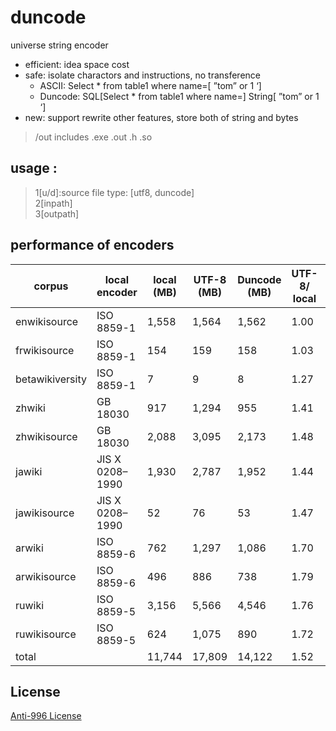 # duncode    
universe string encoder    
* efficient: idea space cost
* safe: isolate charactors and  instructions, no transference
    * ASCII: Select * from table1 where name=[ ”tom” or 1 ‘]
    * Duncode: SQL[Select * from table1 where name=] String[ ”tom” or 1 ‘]
* new: support rewrite other features, store both of string and bytes

> /out includes .exe .out .h .so    

## usage :    
>    1[u/d]:source file type: [utf8, duncode]     
>    2[inpath]      
>    3[outpath]    

## performance of encoders   
| corpus          | local encoder   | local (MB) | UTF-8 (MB) | Duncode (MB) | UTF-8/ local | Duncode/ local |
| --------------- | --------------- | ---------- | ---------- | ------------ | ------------ | -------------- |
| enwikisource    | ISO 8859-1      | 1,558      | 1,564      | 1,562        | 1.00         | 1.00           |
| frwikisource    | ISO 8859-1      | 154        | 159        | 158          | 1.03         | 1.03           |
| betawikiversity | ISO 8859-1      | 7          | 9          | 8            | 1.27         | 1.17           |
| zhwiki          | GB 18030        | 917        | 1,294      | 955          | 1.41         | 1.04           |
| zhwikisource    | GB 18030        | 2,088      | 3,095      | 2,173        | 1.48         | 1.04           |
| jawiki          | JIS X 0208–1990 | 1,930      | 2,787      | 1,952        | 1.44         | 1.01           |
| jawikisource    | JIS X 0208–1990 | 52         | 76         | 53           | 1.47         | 1.02           |
| arwiki          | ISO 8859-6      | 762        | 1,297      | 1,086        | 1.70         | 1.43           |
| arwikisource    | ISO 8859-6      | 496        | 886        | 738          | 1.79         | 1.49           |
| ruwiki          | ISO 8859-5      | 3,156      | 5,566      | 4,546        | 1.76         | 1.44           |
| ruwikisource    | ISO 8859-5      | 624        | 1,075      | 890          | 1.72         | 1.43           |
| total           |                 | 11,744     | 17,809     | 14,122       | 1.52         | 1.20           |

## License
[Anti-996 License](https://github.com/996icu/996.ICU/blob/master/LICENSE)
